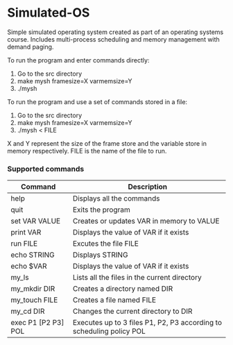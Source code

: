 # Simulated-OS

Simple simulated operating system created as part of an operating systems course. Includes multi-process scheduling and memory management with demand paging.

To run the program and enter commands directly:
1. Go to the src directory
2. make mysh framesize=X varmemsize=Y
3. ./mysh

To run the program and use a set of commands stored in a file:
1. Go to the src directory
2. make mysh framesize=X varmemsize=Y
3. ./mysh < FILE

X and Y represent the size of the frame store and the variable store in memory respectively. FILE is the name of the file to run.

### Supported commands
| Command             | Description                                                          |
| ------------------- | -------------------------------------------------------------------- |
| help                | Displays all the commands                                            |
| quit                | Exits the program                                                    |
| set VAR VALUE       | Creates or updates VAR in memory to VALUE                            |
| print VAR           | Displays the value of VAR if it exists                               |
| run FILE            | Excutes the file FILE                                                |
| echo STRING         | Displays STRING                                                      |
| echo $VAR           | Displays the value of VAR if it exists                               |
| my_ls               | Lists all the files in the current directory                         |
| my_mkdir DIR        | Creates a directory named DIR                                        |
| my_touch FILE       | Creates a file named FILE                                            |
| my_cd DIR           | Changes the current directory to DIR                                 |
| exec P1 [P2 P3] POL | Executes up to 3 files P1, P2, P3 according to scheduling policy POL |
